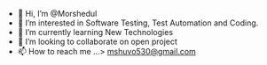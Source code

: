 - 👋 Hi, I’m @Morshedul
- 👀 I’m interested in Software Testing, Test Automation and Coding.
- 🌱 I’m currently learning New Technologies
- 💞️ I’m looking to collaborate on open project
- 📫 How to reach me ...> mshuvo530@gmail.com

<!---
shuvo63/shuvo63 is a ✨ special ✨ repository because its `README.md` (this file) appears on your GitHub profile.
You can click the Preview link to take a look at your changes.
--->
